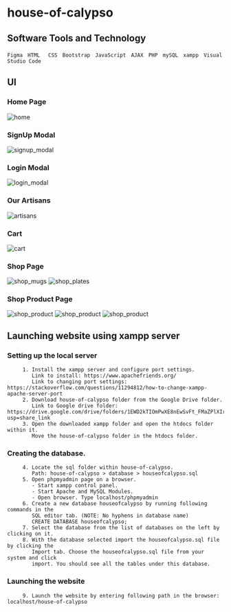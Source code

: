 # house-of-calypso


## Software Tools and Technology
```Figma```
&nbsp;
```HTML ```
&nbsp;
```CSS```
&nbsp;
```Bootstrap```
&nbsp;
```JavaScript```
&nbsp;
```AJAX```
&nbsp;
```PHP```
&nbsp;
```mySQL```
&nbsp;
```xampp```
&nbsp;
```Visual Studio Code```

## UI

### Home Page
![home](https://github.com/lizzencamelo/house-of-calypso/blob/master/product/home.png)

### SignUp Modal  
![signup_modal](https://github.com/lizzencamelo/house-of-calypso/blob/master/product/signup_modal.png)

### Login Modal   
![login_modal](https://github.com/lizzencamelo/house-of-calypso/blob/master/product/login_modal.png)

### Our Artisans
![artisans](https://github.com/lizzencamelo/house-of-calypso/blob/master/product/artisans.png)

### Cart   
![cart](https://github.com/lizzencamelo/house-of-calypso/blob/master/product/cart.png)

### Shop Page
![shop_mugs](https://github.com/lizzencamelo/house-of-calypso/blob/master/product/shop_mugs.png)
![shop_plates](https://github.com/lizzencamelo/house-of-calypso/blob/master/product/shop_plates.png)

### Shop Product Page 
![shop_product](https://github.com/lizzencamelo/house-of-calypso/blob/master/product/shop_product.png)
![shop_product](https://github.com/lizzencamelo/house-of-calypso/blob/master/product/shop_product_sec.png)
![shop_product](https://github.com/lizzencamelo/house-of-calypso/blob/master/product/shop_product_ter.png)



## Launching website using xampp server

### Setting up the local server
         1. Install the xampp server and configure port settings.
            Link to install: https://www.apachefriends.org/
            Link to changing port settings: https://stackoverflow.com/questions/11294812/how-to-change-xampp-apache-server-port 
         2. Download house-of-calypso folder from the Google Drive folder.
            Link to Google drive folder: https://drive.google.com/drive/folders/1EWD2kTIOmPwXE8nEwSvFt_FMaZPlXIr7?usp=share_link
         3. Open the downloaded xampp folder and open the htdocs folder within it.
            Move the house-of-calypso folder in the htdocs folder.

### Creating the database.
         4. Locate the sql folder within house-of-calypso.
            Path: house-of-calypso > database > houseofcalypso.sql
         5. Open phpmyadmin page on a browser.
            - Start xampp control panel.
            - Start Apache and MySQL Modules.
            - Open browser. Type localhost/phpmyadmin
         6. Create a new database houseofcalypso by running following commands in the
            SQL editor tab. (NOTE: No hyphens in database name)
            CREATE DATABASE houseofcalypso;
         7. Select the database from the list of databases on the left by clicking on it.
         8. With the database selected import the houseofcalypso.sql file by clicking the
            Import tab. Choose the houseofcalypso.sql file from your system and click
            import. You should see all the tables under this database.
         
### Launching the website
         9. Launch the website by entering following path in the browser: localhost/house-of-calypso
         
         

